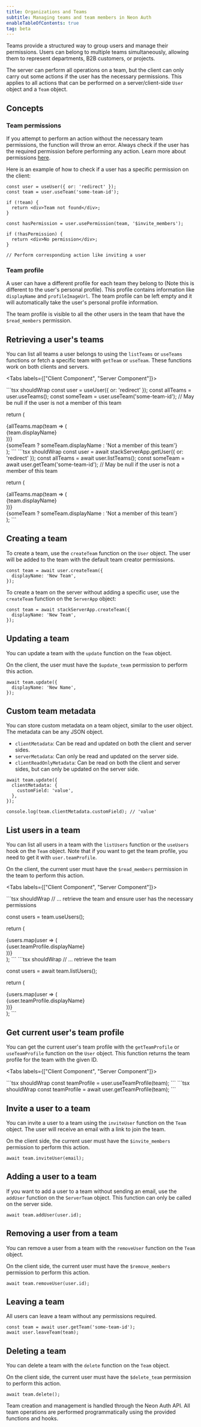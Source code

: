 ```yaml
---
title: Organizations and Teams
subtitle: Managing teams and team members in Neon Auth
enableTableOfContents: true
tag: beta
---
```


Teams provide a structured way to group users and manage their permissions. Users can belong to multiple teams simultaneously, allowing them to represent departments, B2B customers, or projects.

The server can perform all operations on a team, but the client can only carry out some actions if the user has the necessary permissions. This applies to all actions that can be performed on a server/client-side `User` object and a `Team` object.

## Concepts

### Team permissions

If you attempt to perform an action without the necessary team permissions, the function will throw an error. Always check if the user has the required permission before performing any action. Learn more about permissions [here](/concepts/permissions).

Here is an example of how to check if a user has a specific permission on the client:

```tsx shouldWrap
const user = useUser({ or: 'redirect' });
const team = user.useTeam('some-team-id');

if (!team) {
  return <div>Team not found</div>;
}

const hasPermission = user.usePermission(team, '$invite_members');

if (!hasPermission) {
  return <div>No permission</div>;
}

// Perform corresponding action like inviting a user
```

### Team profile

A user can have a different profile for each team they belong to (Note this is different to the user's personal profile). This profile contains information like `displayName` and `profileImageUrl`. The team profile can be left empty and it will automatically take the user's personal profile information.

The team profile is visible to all the other users in the team that have the `$read_members` permission.

## Retrieving a user's teams

You can list all teams a user belongs to using the `listTeams` or `useTeams` functions or fetch a specific team with `getTeam` or `useTeam`. These functions work on both clients and servers.

<Tabs labels={["Client Component", "Server Component"]}>

<TabItem>
```tsx shouldWrap
const user = useUser({ or: 'redirect' });
const allTeams = user.useTeams();
const someTeam = user.useTeam('some-team-id'); // May be null if the user is not a member of this team

return (
  <div>
    {allTeams.map(team => (
      <div key={team.id}>{team.displayName}</div>
    ))}
  </div>
  <div>
    {someTeam ? someTeam.displayName : 'Not a member of this team'}
  </div>
);
```
</TabItem>

<TabItem>
```tsx shouldWrap
const user = await stackServerApp.getUser({ or: 'redirect' });
const allTeams = await user.listTeams();
const someTeam = await user.getTeam('some-team-id'); // May be null if the user is not a member of this team

return (
  <div>
    {allTeams.map(team => (
      <div key={team.id}>{team.displayName}</div>
    ))}
  </div>
  <div>
    {someTeam ? someTeam.displayName : 'Not a member of this team'}
  </div>
);
```
</TabItem>

</Tabs>

## Creating a team

To create a team, use the `createTeam` function on the `User` object. The user will be added to the team with the default team creator permissions.

```tsx shouldWrap
const team = await user.createTeam({
  displayName: 'New Team',
});
```

To create a team on the server without adding a specific user, use the `createTeam` function on the `ServerApp` object:

```tsx shouldWrap
const team = await stackServerApp.createTeam({
  displayName: 'New Team',
});
```

## Updating a team

You can update a team with the `update` function on the `Team` object.

On the client, the user must have the `$update_team` permission to perform this action.

```tsx shouldWrap
await team.update({
  displayName: 'New Name',
});
```

## Custom team metadata

You can store custom metadata on a team object, similar to the user object. The metadata can be any JSON object.

* `clientMetadata`: Can be read and updated on both the client and server sides.
* `serverMetadata`: Can only be read and updated on the server side.
* `clientReadOnlyMetadata`: Can be read on both the client and server sides, but can only be updated on the server side.

```tsx shouldWrap
await team.update({
  clientMetadata: {
    customField: 'value',
  },
});

console.log(team.clientMetadata.customField); // 'value'
```

## List users in a team

You can list all users in a team with the `listUsers` function or the `useUsers` hook on the `Team` object. Note that if you want to get the team profile, you need to get it with `user.teamProfile`.

On the client, the current user must have the `$read_members` permission in the team to perform this action.

<Tabs labels={["Client Component", "Server Component"]}>

<TabItem>
```tsx shouldWrap
// ... retrieve the team and ensure user has the necessary permissions

const users = team.useUsers();

return (
  <div>
    {users.map(user => (
      <div key={user.id}>{user.teamProfile.displayName}</div>
    ))}
  </div>
);
```
</TabItem>

<TabItem>
```tsx shouldWrap
// ... retrieve the team

const users = await team.listUsers();

return (
  <div>
    {users.map(user => (
      <div key={user.id}>{user.teamProfile.displayName}</div>
    ))}
  </div>
);
```
</TabItem>

</Tabs>

## Get current user's team profile

You can get the current user's team profile with the `getTeamProfile` or `useTeamProfile` function on the `User` object. This function returns the team profile for the team with the given ID.

<Tabs labels={["Client Component", "Server Component"]}>

<TabItem>
```tsx shouldWrap
const teamProfile = user.useTeamProfile(team);
```
</TabItem>

<TabItem>
```tsx shouldWrap
const teamProfile = await user.getTeamProfile(team);
```
</TabItem>

</Tabs>

## Invite a user to a team

You can invite a user to a team using the `inviteUser` function on the `Team` object. The user will receive an email with a link to join the team.

On the client side, the current user must have the `$invite_members` permission to perform this action.

```tsx shouldWrap
await team.inviteUser(email);
```

## Adding a user to a team

If you want to add a user to a team without sending an email, use the `addUser` function on the `ServerTeam` object. This function can only be called on the server side.

```tsx shouldWrap
await team.addUser(user.id);
```

## Removing a user from a team

You can remove a user from a team with the `removeUser` function on the `Team` object.

On the client side, the current user must have the `$remove_members` permission to perform this action.

```tsx shouldWrap
await team.removeUser(user.id);
```

## Leaving a team

All users can leave a team without any permissions required.

```tsx shouldWrap
const team = await user.getTeam('some-team-id');
await user.leaveTeam(team);
```

## Deleting a team

You can delete a team with the `delete` function on the `Team` object.

On the client side, the current user must have the `$delete_team` permission to perform this action.

```tsx shouldWrap
await team.delete();
```

<Admonition type="note">
  Team creation and management is handled through the Neon Auth API. All team operations are performed programmatically using the provided functions and hooks.
</Admonition>
